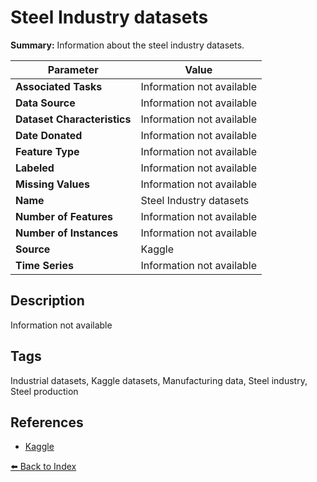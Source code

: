 # Steel Industry datasets

**Summary:** Information about the steel industry datasets.

| Parameter | Value |
| --- | --- |
| **Associated Tasks** | Information not available |
| **Data Source** | Information not available |
| **Dataset Characteristics** | Information not available |
| **Date Donated** | Information not available |
| **Feature Type** | Information not available |
| **Labeled** | Information not available |
| **Missing Values** | Information not available |
| **Name** | Steel Industry datasets |
| **Number of Features** | Information not available |
| **Number of Instances** | Information not available |
| **Source** | Kaggle |
| **Time Series** | Information not available |

## Description

Information not available

## Tags

Industrial datasets, Kaggle datasets, Manufacturing data, Steel industry, Steel production

## References

- [Kaggle](https://www.kaggle.com/datasets/ayushparwal2026/steel-industry-datasets)

[⬅️ Back to Index](../README.md)
